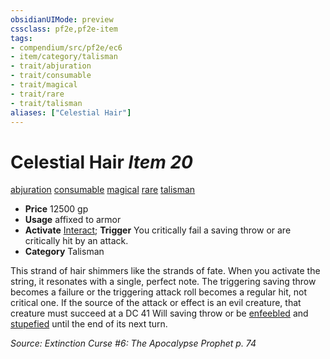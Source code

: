 ```yaml
---
obsidianUIMode: preview
cssclass: pf2e,pf2e-item
tags:
- compendium/src/pf2e/ec6
- item/category/talisman
- trait/abjuration
- trait/consumable
- trait/magical
- trait/rare
- trait/talisman
aliases: ["Celestial Hair"]
---
```

# Celestial Hair *Item 20*  
[abjuration](rules/traits/abjuration.md)  [consumable](rules/traits/consumable.md)  [magical](rules/traits/magical.md)  [rare](rules/traits/rare.md)  [talisman](rules/traits/talisman.md)  

- **Price** 12500 gp
- **Usage** affixed to armor
- **Activate** [Interact](rules/actions/interact.md); **Trigger** You critically fail a saving throw or are critically hit by an attack.
- **Category** Talisman

This strand of hair shimmers like the strands of fate. When you activate the string, it resonates with a single, perfect note. The triggering saving throw becomes a failure or the triggering attack roll becomes a regular hit, not critical one. If the source of the attack or effect is an evil creature, that creature must succeed at a DC 41 Will saving throw or be [enfeebled](rules/conditions.md#Enfeebled) and [stupefied](rules/conditions.md#Stupefied) until the end of its next turn.

*Source: Extinction Curse #6: The Apocalypse Prophet p. 74*